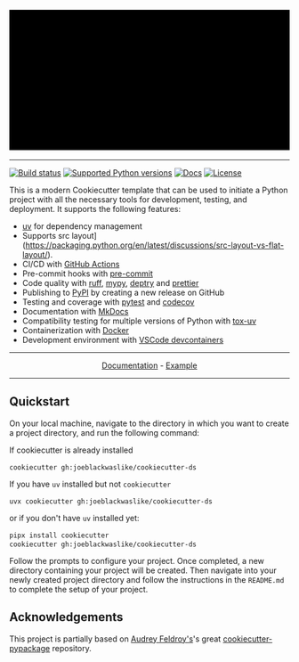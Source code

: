 <p align="center">
  <img width="600" src="https://raw.githubusercontent.com/joeblackwaslike/cookiecutter-ds/refs/heads/main/docs/static/cookiecutter.svg">
</p style = "margin-bottom: 2rem;">

---

[![Build status](https://img.shields.io/github/actions/workflow/status/joeblackwaslike/cookiecutter-ds/main.yml?branch=main)](https://github.com/joeblackwaslike/cookiecutter-ds/actions/workflows/main.yml?query=branch%3Amain)
[![Supported Python versions](https://img.shields.io/badge/python-3.9_%7C_3.10_%7C_3.11_%7C_3.12_%7C_3.13-blue?labelColor=grey&color=blue)](https://github.com/joeblackwaslike/cookiecutter-ds/blob/main/pyproject.toml)
[![Docs](https://img.shields.io/badge/docs-gh--pages-blue)](https://joeblackwaslike.github.io/cookiecutter-ds/)
[![License](https://img.shields.io/github/license/joeblackwaslike/cookiecutter-ds)](https://img.shields.io/github/license/joeblackwaslike/cookiecutter-ds)

This is a modern Cookiecutter template that can be used to initiate a Python project with all the necessary tools for development, testing, and deployment. It supports the following features:

- [uv](https://docs.astral.sh/uv/) for dependency management
- Supports src layout](https://packaging.python.org/en/latest/discussions/src-layout-vs-flat-layout/).
- CI/CD with [GitHub Actions](https://github.com/features/actions)
- Pre-commit hooks with [pre-commit](https://pre-commit.com/)
- Code quality with [ruff](https://github.com/charliermarsh/ruff), [mypy](https://mypy.readthedocs.io/en/stable/), [deptry](https://github.com/fpgmaas/deptry/) and [prettier](https://prettier.io/)
- Publishing to [PyPI](https://pypi.org) by creating a new release on GitHub
- Testing and coverage with [pytest](https://docs.pytest.org/en/7.1.x/) and [codecov](https://about.codecov.io/)
- Documentation with [MkDocs](https://www.mkdocs.org/)
- Compatibility testing for multiple versions of Python with [tox-uv](https://github.com/tox-dev/tox-uv)
- Containerization with [Docker](https://www.docker.com/)
- Development environment with [VSCode devcontainers](https://code.visualstudio.com/docs/devcontainers/containers)

---

<p align="center">
  <a href="https://joeblackwaslike.github.io/cookiecutter-ds/">Documentation</a> - <a href="https://github.com/joeblackwaslike/cookiecutter-ds-example">Example</a>
</p>

---

## Quickstart

On your local machine, navigate to the directory in which you want to
create a project directory, and run the following command:

If cookiecutter is already installed
```shell
cookiecutter gh:joeblackwaslike/cookiecutter-ds
```

If you have `uv` installed but not `cookiecutter`
```shell
uvx cookiecutter gh:joeblackwaslike/cookiecutter-ds
```

or if you don't have `uv` installed yet:

```shell
pipx install cookiecutter
cookiecutter gh:joeblackwaslike/cookiecutter-ds
```

Follow the prompts to configure your project. Once completed, a new directory containing your project will be created. Then navigate into your newly created project directory and follow the instructions in the `README.md` to complete the setup of your project.

## Acknowledgements

This project is partially based on [Audrey
Feldroy\'s](https://github.com/audreyfeldroy)\'s great
[cookiecutter-pypackage](https://github.com/audreyfeldroy/cookiecutter-pypackage)
repository.
